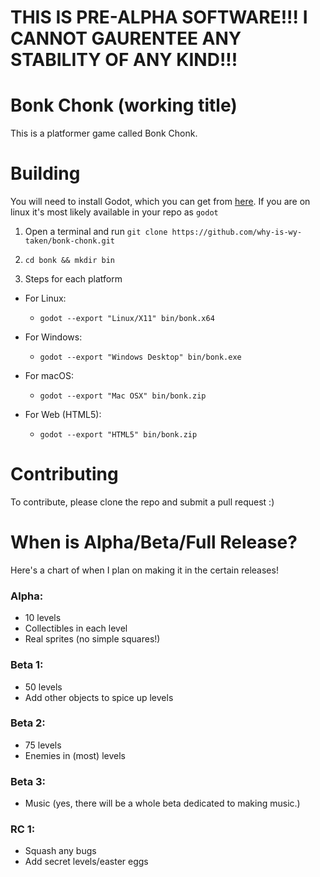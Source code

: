 # THIS IS PRE-ALPHA SOFTWARE!!! I CANNOT GAURENTEE ANY STABILITY OF ANY KIND!!!

# Bonk Chonk (working title)
This is a platformer game called Bonk Chonk.

# Building
You will need to install Godot, which you can get from [here](https://godotengine.org/download/). If you are on linux it's most likely available in your repo as `godot`

1) Open a terminal and run `git clone https://github.com/why-is-wy-taken/bonk-chonk.git`

2) `cd bonk && mkdir bin`

3) Steps for each platform
- For Linux:
	- `godot --export "Linux/X11" bin/bonk.x64`

- For Windows:
	- `godot --export "Windows Desktop" bin/bonk.exe`

- For macOS:
	- `godot --export "Mac OSX" bin/bonk.zip`

- For Web (HTML5):
	- `godot --export "HTML5" bin/bonk.zip`

# Contributing
To contribute, please clone the repo and submit a pull request :)


# When is Alpha/Beta/Full Release?
Here's a chart of when I plan on making it in the certain releases!

### Alpha:
- 10 levels
- Collectibles in each level
- Real sprites (no simple squares!)

### Beta 1:
- 50 levels
- Add other objects to spice up levels

### Beta 2:
- 75 levels
- Enemies in (most) levels

### Beta 3:
- Music (yes, there will be a whole beta dedicated to making music.)

### RC 1:
- Squash any bugs
- Add secret levels/easter eggs
